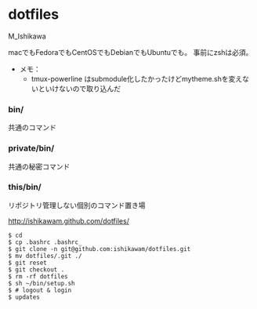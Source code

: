 # dotfiles

M_Ishikawa

macでもFedoraでもCentOSでもDebianでもUbuntuでも。
事前にzshは必須。


* メモ：
  * tmux-powerline はsubmodule化したかったけどmytheme.shを変えないといけないので取り込んだ


### bin/

共通のコマンド

### private/bin/

共通の秘密コマンド

### this/bin/

リポジトリ管理しない個別のコマンド置き場


http://ishikawam.github.com/dotfiles/


```
$ cd
$ cp .bashrc .bashrc_
$ git clone -n git@github.com:ishikawam/dotfiles.git
$ mv dotfiles/.git ./
$ git reset
$ git checkout .
$ rm -rf dotfiles
$ sh ~/bin/setup.sh
$ # logout & login
$ updates
```
